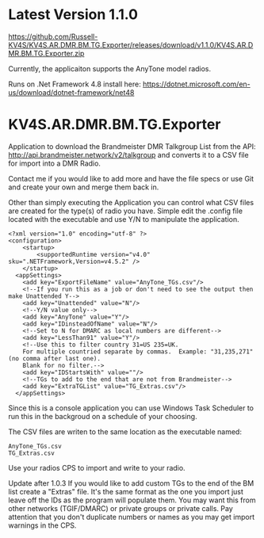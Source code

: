 # Latest Version 1.1.0
https://github.com/Russell-KV4S/KV4S.AR.DMR.BM.TG.Exporter/releases/download/v1.1.0/KV4S.AR.DMR.BM.TG.Exporter.zip

Currently, the applicaiton supports the AnyTone model radios.

Runs on .Net Framework 4.8 install here: https://dotnet.microsoft.com/en-us/download/dotnet-framework/net48

# KV4S.AR.DMR.BM.TG.Exporter
Application to download the Brandmeister DMR Talkgroup List from the API: http://api.brandmeister.network/v2/talkgroup and converts it to a CSV file for import into a DMR Radio.

Contact me if you would like to add more and have the file specs or use Git and create your own and merge them back in.

Other than simply executing the Application you can control what CSV files are created for the type(s) of radio you have.
Simple edit the .config file located with the executable and use Y/N to manipulate the application. 
```
<?xml version="1.0" encoding="utf-8" ?>
<configuration>
    <startup> 
        <supportedRuntime version="v4.0" sku=".NETFramework,Version=v4.5.2" />
    </startup>
  <appSettings>
    <add key="ExportFileName" value="AnyTone_TGs.csv"/>
    <!--If you run this as a job or don't need to see the output then make Unattended Y-->
    <add key="Unattended" value="N"/>
    <!--Y/N value only-->
    <add key="AnyTone" value="Y"/>
    <add key="IDinsteadOfName" value="N"/>
    <!--Set to N for DMARC as local numbers are different-->
    <add key="LessThan91" value="Y"/>
    <!--Use this to filter country 31=US 235=UK. 
    For multiple countried separate by commas.  Example: "31,235,271" (no comma after last one).
    Blank for no filter.-->
    <add key="IDStartsWith" value=""/>
    <!--TGs to add to the end that are not from Brandmeister-->
    <add key="ExtraTGList" value="TG_Extras.csv"/>
  </appSettings>
```

Since this is a console application you can use Windows Task Scheduler to run this in the backgroud on a schedule of your choosing.

The CSV files are writen to the same location as the executable named:
```
AnyTone_TGs.csv
TG_Extras.csv
```
Use your radios CPS to import and write to your radio.

Update after 1.0.3
If you would like to add custom TGs to the end of the BM list create a "Extras" file.
It's the same format as the one you import just leave off the IDs as the program will populate them.
You may want this from other networks (TGIF/DMARC) or private groups or private calls.
Pay attention that you don't duplicate numbers or names as you may get import warnings in the CPS.


